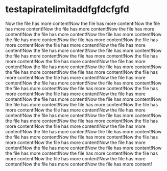 # testapiratelimitaddfgfdcfgfd
Now the file has more content!Now the file has more content!Now the file has more content!Now the file has more content!Now the file has more content!Now the file has more content!Now the file has more content!Now the file has more content!Now the file has more content!Now the file has more content!Now the file has more content!Now the file has more content!Now the file has more content!Now the file has more content!Now the file has more content!Now the file has more content!Now the file has more content!Now the file has more content!Now the file has more content!Now the file has more content!Now the file has more content!Now the file has more content!Now the file has more content!Now the file has more content!Now the file has more content!Now the file has more content!Now the file has more content!Now the file has more content!Now the file has more content!Now the file has more content!Now the file has more content!Now the file has more content!Now the file has more content!Now the file has more content!Now the file has more content!Now the file has more content!Now the file has more content!Now the file has more content!Now the file has more content!Now the file has more content!Now the file has more content!Now the file has more content!Now the file has more content!Now the file has more content!Now the file has more content!Now the file has more content!Now the file has more content!Now the file has more content!Now the file has more content!Now the file has more content!Now the file has more content!Now the file has more content!Now the file has more content!Now the file has more content!Now the file has more content!Now the file has more content!Now the file has more content!Now the file has more content!Now the file has more content!Now the file has more content!Now the file has more content!Now the file has more content!Now the file has more content!